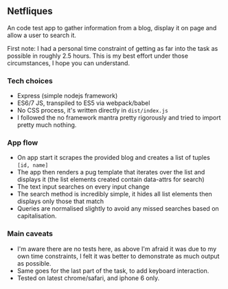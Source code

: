 ## Netfliques

An code test app to gather information from a blog, display it on page and allow a user to search it.

First note: I had a personal time constraint of getting as far into the task as possible in roughly 2.5 hours. This is my best effort under those circumstances, I hope you can understand.

### Tech choices

- Express (simple nodejs framework)
- ES6/7 JS, transpiled to ES5 via webpack/babel
- No CSS process, it's written directly in `dist/index.js`
- I followed the no framework mantra pretty rigorously and tried to import pretty much nothing.

### App flow

- On app start it scrapes the provided blog and creates a list of tuples `[id, name]`
- The app then renders a pug template that iterates over the list and displays it (the list elements created contain data-attrs for search)
- The text input searches on every input change
- The search method is incredibly simple, it hides all list elements then displays only those that match
- Queries are normalised slightly to avoid any missed searches based on capitalisation.

### Main caveats

- I'm aware there are no tests here, as above I'm afraid it was due to my own time constraints, I felt it was better to demonstrate as much output as possible.
- Same goes for the last part of the task, to add keyboard interaction.
- Tested on latest chrome/safari, and iphone 6 only.
